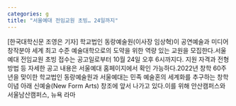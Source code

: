 ```yaml
---
categories: g
title: "서울예대 전임교원 초빙… 24일까지"
---
```

[한국대학신문 조영은 기자] 학교법인 동랑예술원(이사장 임상혁)이 공연예술과 미디어창작분야 세계 최고 수준 예술대학으로의 도약을 위한 역량 있는 교원을 모집한다.서울예대 전임교원 초빙 접수는 공고일로부터 10월 24일 오후 6시까지다. 지원 자격과 전형방법 등 자세한 공고 내용은 서울예대 홈페이지에서 확인 가능하다.2022년 창학 60주년을 맞이한 학교법인 동랑예술원과 서울예대는 민족 예술혼의 세계화를 추구하는 창학이념 아래 신예술(New Form Arts) 창조에 앞서 나가고 있다.이를 위해 안산캠퍼스와 서울남산캠퍼스, 뉴욕 라마